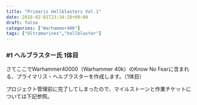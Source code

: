 ```yaml
---
title: "Primaris Hellblasters Vol.1"
date: 2018-02-01T23:34:28+09:00
draft: false
categories: ["Warhammer40K"]
tags: ["Ultramarines","hellblaster"]
---
```


### \#1 ヘルブラスター氏 1体目

さてここでWarhammer40000（Warhammer 40k）のKnow No Fearに含まれる、プライマリス・ヘルブラスターを作成します。（1体目）

プロジェクト管理前に完了してしまったので、マイルストーンと作業チケットについては下記参照。

